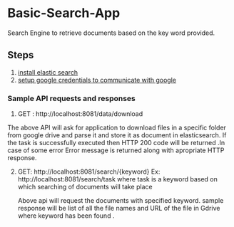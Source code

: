 # Basic-Search-App
Search Engine to retrieve documents based on the key word provided. 
## Steps

1. [install elastic search](https://www.itzgeek.com/how-tos/linux/ubuntu-how-tos/install-elasticsearch-on-centos-7-ubuntu-14-10-linux-mint-17-1.html)
2. [setup google credentials to communicate with google](https://developers.google.com/identity/protocols/oauth2)

### Sample API requests and responses 

1. GET : http://localhost:8081/data/download
 
 The above API will ask for application to download files in a specific folder from google drive and parse it and store it as document in elasticsearch.
 If the task is successfully executed then HTTP 200 code will be returned .In case of some error Error message is returned along with apropriate HTTP response.
 
 2. GET: http://localhost:8081/search/{keyword}
    Ex: http://localhost:8081/search/task        where task is a keyword based on which searching of documents will take place 
    
    Above api will request the documents with specified keyword. sample response will be list of all the file names and URL of the file in Gdrive where keyword has
    been found . 
   
